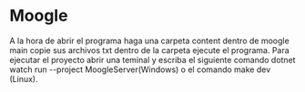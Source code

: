 # Moogle
A la hora de abrir el programa haga una carpeta content dentro de moogle main copie sus archivos txt dentro de la carpeta
ejecute el programa.
Para ejecutar el proyecto abrir una teminal y escriba el siguiente comando dotnet watch run --project MoogleServer(Windows) o el comando make dev (Linux).
